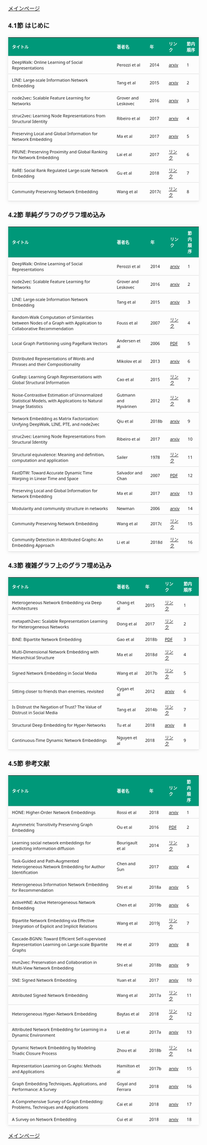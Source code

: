 
<html lang="ja">
<head>
<meta charset="UTF-8">
<title>参考文献リスト</title>
<link rel="stylesheet" type="text/css" href="https://cdn.datatables.net/1.10.24/css/jquery.dataTables.css">
<script type="text/javascript" src="https://code.jquery.com/jquery-3.5.1.js"></script>
<script type="text/javascript" src="https://cdn.datatables.net/1.10.24/js/jquery.dataTables.js"></script>
<style>
    body {
        font-family: 'Verdana', 'Segoe UI', Tahoma, Geneva, Verdana, sans-serif;
    }
    h2 {
        color: #333;
    }
    table {
        width: 100%;
        max-width: 100%;
        border-collapse: collapse;
        margin-top: 20px;
        box-shadow: 0 0 10px rgba(0, 0, 0, 0.1);
    }
    th, td {
        padding: 8px 10px;
        text-align: left;
        border-bottom: 1px solid #ddd;
        font-size: 11px;
    }
    th {
        background-color: #009879;
        color: #ffffff;
    }
    tr:hover {
        background-color: #f5f5f5;
    }
    /* 1番目の列の幅を55%に設定 */
    table.display td:nth-child(1),
    table.display th:nth-child(1) {
        width: 55%;
    }

    /* 2番目の列の幅を25%に設定 */
    table.display td:nth-child(2),
    table.display th:nth-child(2) {
        width: 25%;
    }
</style>
</head>
<body>

<a href="../">メインページ</a>

<h3>4.1節 はじめに</h3>
<table class="dataframe display">
  <thead>
    <tr style="text-align: right;">
      <th>タイトル</th>
      <th>著者名</th>
      <th>年</th>
      <th>リンク</th>
      <th>節内順序</th>
    </tr>
  </thead>
  <tbody>
    <tr>
      <td>DeepWalk: Online Learning of Social Representations</td>
      <td>Perozzi et al</td>
      <td>2014</td>
      <td><a href="https://arxiv.org/abs/1403.6652" target="_blank">arxiv</a></td>
      <td>1</td>
    </tr>
    <tr>
      <td>LINE: Large-scale Information Network Embedding</td>
      <td>Tang et al</td>
      <td>2015</td>
      <td><a href="https://arxiv.org/abs/1503.03578" target="_blank">arxiv</a></td>
      <td>2</td>
    </tr>
    <tr>
      <td>node2vec: Scalable Feature Learning for Networks</td>
      <td>Grover and Leskovec</td>
      <td>2016</td>
      <td><a href="https://arxiv.org/abs/1607.00653" target="_blank">arxiv</a></td>
      <td>3</td>
    </tr>
    <tr>
      <td>struc2vec: Learning Node Representations from Structural Identity</td>
      <td>Ribeiro et al</td>
      <td>2017</td>
      <td><a href="https://arxiv.org/abs/1704.03165" target="_blank">arxiv</a></td>
      <td>4</td>
    </tr>
    <tr>
      <td>Preserving Local and Global Information for Network Embedding</td>
      <td>Ma et al</td>
      <td>2017</td>
      <td><a href="https://arxiv.org/abs/1710.07266" target="_blank">arxiv</a></td>
      <td>5</td>
    </tr>
    <tr>
      <td>PRUNE: Preserving Proximity and Global Ranking for Network Embedding</td>
      <td>Lai et al</td>
      <td>2017</td>
      <td><a href="https://proceedings.neurips.cc/paper/2017/hash/cdd96eedd7f695f4d61802f8105ba2b0-Abstract.html" target="_blank">リンク</a></td>
      <td>6</td>
    </tr>
    <tr>
      <td>RaRE: Social Rank Regulated Large-scale Network Embedding</td>
      <td>Gu et al</td>
      <td>2018</td>
      <td><a href="https://dl.acm.org/doi/abs/10.1145/3178876.3186102" target="_blank">リンク</a></td>
      <td>7</td>
    </tr>
    <tr>
      <td>Community Preserving Network Embedding</td>
      <td>Wang et al</td>
      <td>2017c</td>
      <td><a href="https://ojs.aaai.org/index.php/AAAI/article/view/10488" target="_blank">リンク</a></td>
      <td>8</td>
    </tr>
  </tbody>
</table>
<h3>4.2節 単純グラフのグラフ埋め込み</h3>
<table class="dataframe display">
  <thead>
    <tr style="text-align: right;">
      <th>タイトル</th>
      <th>著者名</th>
      <th>年</th>
      <th>リンク</th>
      <th>節内順序</th>
    </tr>
  </thead>
  <tbody>
    <tr>
      <td>DeepWalk: Online Learning of Social Representations</td>
      <td>Perozzi et al</td>
      <td>2014</td>
      <td><a href="https://arxiv.org/abs/1403.6652" target="_blank">arxiv</a></td>
      <td>1</td>
    </tr>
    <tr>
      <td>node2vec: Scalable Feature Learning for Networks</td>
      <td>Grover and Leskovec</td>
      <td>2016</td>
      <td><a href="https://arxiv.org/abs/1607.00653" target="_blank">arxiv</a></td>
      <td>2</td>
    </tr>
    <tr>
      <td>LINE: Large-scale Information Network Embedding</td>
      <td>Tang et al</td>
      <td>2015</td>
      <td><a href="https://arxiv.org/abs/1503.03578" target="_blank">arxiv</a></td>
      <td>3</td>
    </tr>
    <tr>
      <td>Random-Walk Computation of Similarities between Nodes of a Graph with Application to Collaborative Recommendation</td>
      <td>Fouss et al</td>
      <td>2007</td>
      <td><a href="https://www.semanticscholar.org/paper/Random-Walk-Computation-of-Similarities-between-of-Fouss-Pirotte/474db64356d6c9c82fe2a8604cd6c13bc17bae78" target="_blank">リンク</a></td>
      <td>4</td>
    </tr>
    <tr>
      <td>Local Graph Partitioning using PageRank Vectors</td>
      <td>Andersen et al</td>
      <td>2006</td>
      <td><a href="https://www.cs.cmu.edu/afs/cs/user/glmiller/public/Scientific-Computing/F-11/RelatedWork/local_partitioning_full.pdf" target="_blank">PDF</a></td>
      <td>5</td>
    </tr>
    <tr>
      <td>Distributed Representations of Words and Phrases and their Compositionality</td>
      <td>Mikolov et al</td>
      <td>2013</td>
      <td><a href="https://arxiv.org/abs/1310.4546" target="_blank">arxiv</a></td>
      <td>6</td>
    </tr>
    <tr>
      <td>GraRep: Learning Graph Representations with Global Structural Information</td>
      <td>Cao et al</td>
      <td>2015</td>
      <td><a href="https://paperswithcode.com/paper/grarep-learning-graph-representations-with" target="_blank">リンク</a></td>
      <td>7</td>
    </tr>
    <tr>
      <td>Noise-Contrastive Estimation of Unnormalized Statistical Models, with Applications to Natural Image Statistics</td>
      <td>Gutmann and Hyvärinen</td>
      <td>2012</td>
      <td><a href="https://jmlr.org/papers/v13/gutmann12a.html" target="_blank">リンク</a></td>
      <td>8</td>
    </tr>
    <tr>
      <td>Network Embedding as Matrix Factorization: Unifying DeepWalk, LINE, PTE, and node2vec</td>
      <td>Qiu et al</td>
      <td>2018b</td>
      <td><a href="https://arxiv.org/abs/1710.02971" target="_blank">arxiv</a></td>
      <td>9</td>
    </tr>
    <tr>
      <td>struc2vec: Learning Node Representations from Structural Identity</td>
      <td>Ribeiro et al</td>
      <td>2017</td>
      <td><a href="https://arxiv.org/abs/1704.03165" target="_blank">arxiv</a></td>
      <td>10</td>
    </tr>
    <tr>
      <td>Structural equivalence: Meaning and definition, computation and application</td>
      <td>Sailer</td>
      <td>1978</td>
      <td><a href="https://www.sciencedirect.com/science/article/abs/pii/037887337890014X?via%3Dihub" target="_blank">リンク</a></td>
      <td>11</td>
    </tr>
    <tr>
      <td>FastDTW: Toward Accurate Dynamic Time Warping in Linear Time and Space</td>
      <td>Salvador and Chan</td>
      <td>2007</td>
      <td><a href="https://cs.fit.edu/~pkc/papers/tdm04.pdf" target="_blank">PDF</a></td>
      <td>12</td>
    </tr>
    <tr>
      <td>Preserving Local and Global Information for Network Embedding</td>
      <td>Ma et al</td>
      <td>2017</td>
      <td><a href="https://arxiv.org/abs/1710.07266" target="_blank">arxiv</a></td>
      <td>13</td>
    </tr>
    <tr>
      <td>Modularity and community structure in networks</td>
      <td>Newman</td>
      <td>2006</td>
      <td><a href="https://arxiv.org/abs/physics/0602124" target="_blank">arxiv</a></td>
      <td>14</td>
    </tr>
    <tr>
      <td>Community Preserving Network Embedding</td>
      <td>Wang et al</td>
      <td>2017c</td>
      <td><a href="https://ojs.aaai.org/index.php/AAAI/article/view/10488" target="_blank">リンク</a></td>
      <td>15</td>
    </tr>
    <tr>
      <td>Community Detection in Attributed Graphs: An Embedding Approach</td>
      <td>Li et al</td>
      <td>2018d</td>
      <td><a href="https://dl.acm.org/doi/10.5555/3504035.3504077" target="_blank">リンク</a></td>
      <td>16</td>
    </tr>
  </tbody>
</table>
<h3>4.3節 複雑グラフ上のグラフ埋め込み</h3>
<table class="dataframe display">
  <thead>
    <tr style="text-align: right;">
      <th>タイトル</th>
      <th>著者名</th>
      <th>年</th>
      <th>リンク</th>
      <th>節内順序</th>
    </tr>
  </thead>
  <tbody>
    <tr>
      <td>Heterogeneous Network Embedding via Deep Architectures</td>
      <td>Chang et al</td>
      <td>2015</td>
      <td><a href="https://www.researchgate.net/publication/299970490_Heterogeneous_Network_Embedding_via_Deep_Architectures" target="_blank">リンク</a></td>
      <td>1</td>
    </tr>
    <tr>
      <td>metapath2vec: Scalable Representation Learning for Heterogeneous Networks</td>
      <td>Dong et al</td>
      <td>2017</td>
      <td><a href="https://paperswithcode.com/paper/metapath2vec-scalable-representation-learning" target="_blank">リンク</a></td>
      <td>2</td>
    </tr>
    <tr>
      <td>BiNE: Bipartite Network Embedding</td>
      <td>Gao et al</td>
      <td>2018b</td>
      <td><a href="https://staff.ustc.edu.cn/~hexn/papers/sigir18-bipartiteNE.pdf" target="_blank">PDF</a></td>
      <td>3</td>
    </tr>
    <tr>
      <td>Multi-Dimensional Network Embedding with Hierarchical Structure</td>
      <td>Ma et al</td>
      <td>2018d</td>
      <td><a href="https://dl.acm.org/doi/10.1145/3159652.3159680" target="_blank">リンク</a></td>
      <td>4</td>
    </tr>
    <tr>
      <td>Signed Network Embedding in Social Media</td>
      <td>Wang et al</td>
      <td>2017b</td>
      <td><a href="https://epubs.siam.org/doi/10.1137/1.9781611974973.37" target="_blank">リンク</a></td>
      <td>5</td>
    </tr>
    <tr>
      <td>Sitting closer to friends than enemies, revisited</td>
      <td>Cygan et al</td>
      <td>2012</td>
      <td><a href="https://arxiv.org/abs/1201.1869" target="_blank">arxiv</a></td>
      <td>6</td>
    </tr>
    <tr>
      <td>Is Distrust the Negation of Trust? The Value of Distrust in Social Media</td>
      <td>Tang et al</td>
      <td>2014b</td>
      <td><a href="https://www.semanticscholar.org/paper/Is-distrust-the-negation-of-trust%3A-the-value-of-in-Tang-Hu/bdde4a7c07d6fec4516d545c6629749c1b2a088f" target="_blank">リンク</a></td>
      <td>7</td>
    </tr>
    <tr>
      <td>Structural Deep Embedding for Hyper-Networks</td>
      <td>Tu et al</td>
      <td>2018</td>
      <td><a href="https://arxiv.org/abs/1711.10146" target="_blank">arxiv</a></td>
      <td>8</td>
    </tr>
    <tr>
      <td>Continuous-Time Dynamic Network Embeddings</td>
      <td>Nguyen et al</td>
      <td>2018</td>
      <td><a href="https://dl.acm.org/doi/pdf/10.1145/3184558.3191526" target="_blank">リンク</a></td>
      <td>9</td>
    </tr>
  </tbody>
</table>
<h3>4.5節 参考文献</h3>
<table class="dataframe display">
  <thead>
    <tr style="text-align: right;">
      <th>タイトル</th>
      <th>著者名</th>
      <th>年</th>
      <th>リンク</th>
      <th>節内順序</th>
    </tr>
  </thead>
  <tbody>
    <tr>
      <td>HONE: Higher-Order Network Embeddings</td>
      <td>Rossi et al</td>
      <td>2018</td>
      <td><a href="https://arxiv.org/abs/1801.09303" target="_blank">arxiv</a></td>
      <td>1</td>
    </tr>
    <tr>
      <td>Asymmetric Transitivity Preserving Graph Embedding</td>
      <td>Ou et al</td>
      <td>2016</td>
      <td><a href="https://www.kdd.org/kdd2016/papers/files/rfp0184-ouA.pdf" target="_blank">PDF</a></td>
      <td>2</td>
    </tr>
    <tr>
      <td>Learning social network embeddings for predicting information diffusion</td>
      <td>Bourigault et al</td>
      <td>2014</td>
      <td><a href="https://www.researchgate.net/publication/260433722_Learning_social_network_embeddings_for_predicting_information_diffusion" target="_blank">リンク</a></td>
      <td>3</td>
    </tr>
    <tr>
      <td>Task-Guided and Path-Augmented Heterogeneous Network Embedding for Author Identification</td>
      <td>Chen and Sun</td>
      <td>2017</td>
      <td><a href="https://arxiv.org/abs/1612.02814" target="_blank">arxiv</a></td>
      <td>4</td>
    </tr>
    <tr>
      <td>Heterogeneous Information Network Embedding for Recommendation</td>
      <td>Shi et al</td>
      <td>2018a</td>
      <td><a href="https://arxiv.org/abs/1711.10730" target="_blank">arxiv</a></td>
      <td>5</td>
    </tr>
    <tr>
      <td>ActiveHNE: Active Heterogeneous Network Embedding</td>
      <td>Chen et al</td>
      <td>2019b</td>
      <td><a href="https://arxiv.org/abs/1905.05659" target="_blank">arxiv</a></td>
      <td>6</td>
    </tr>
    <tr>
      <td>Bipartite Network Embedding via Effective Integration of Explicit and Implicit Relations</td>
      <td>Wang et al</td>
      <td>2019j</td>
      <td><a href="https://link.springer.com/chapter/10.1007/978-3-030-18576-3_26" target="_blank">リンク</a></td>
      <td>7</td>
    </tr>
    <tr>
      <td>Cascade-BGNN: Toward Efficient Self-supervised Representation Learning on Large-scale Bipartite Graphs</td>
      <td>He et al</td>
      <td>2019</td>
      <td><a href="https://arxiv.org/abs/1906.11994" target="_blank">arxiv</a></td>
      <td>8</td>
    </tr>
    <tr>
      <td>mvn2vec: Preservation and Collaboration in Multi-View Network Embedding</td>
      <td>Shi et al</td>
      <td>2018b</td>
      <td><a href="https://arxiv.org/abs/1801.06597" target="_blank">arxiv</a></td>
      <td>9</td>
    </tr>
    <tr>
      <td>SNE: Signed Network Embedding</td>
      <td>Yuan et al</td>
      <td>2017</td>
      <td><a href="https://arxiv.org/abs/1703.04837" target="_blank">arxiv</a></td>
      <td>10</td>
    </tr>
    <tr>
      <td>Attributed Signed Network Embedding</td>
      <td>Wang et al</td>
      <td>2017a</td>
      <td><a href="https://dl.acm.org/doi/10.1145/3132847.3132905" target="_blank">リンク</a></td>
      <td>11</td>
    </tr>
    <tr>
      <td>Heterogeneous Hyper-Network Embedding</td>
      <td>Baytas et al</td>
      <td>2018</td>
      <td><a href="https://par.nsf.gov/servlets/purl/10098519" target="_blank">リンク</a></td>
      <td>12</td>
    </tr>
    <tr>
      <td>Attributed Network Embedding for Learning in a Dynamic Environment</td>
      <td>Li et al</td>
      <td>2017a</td>
      <td><a href="https://arxiv.org/abs/1706.01860" target="_blank">arxiv</a></td>
      <td>13</td>
    </tr>
    <tr>
      <td>Dynamic Network Embedding by Modeling Triadic Closure Process</td>
      <td>Zhou et al</td>
      <td>2018b</td>
      <td><a href="https://ojs.aaai.org/index.php/AAAI/article/view/11257" target="_blank">リンク</a></td>
      <td>14</td>
    </tr>
    <tr>
      <td>Representation Learning on Graphs: Methods and Applications</td>
      <td>Hamilton et al</td>
      <td>2017b</td>
      <td><a href="https://arxiv.org/abs/1709.05584" target="_blank">arxiv</a></td>
      <td>15</td>
    </tr>
    <tr>
      <td>Graph Embedding Techniques, Applications, and Performance: A Survey</td>
      <td>Goyal and Ferrara</td>
      <td>2018</td>
      <td><a href="https://arxiv.org/abs/1705.02801" target="_blank">arxiv</a></td>
      <td>16</td>
    </tr>
    <tr>
      <td>A Comprehensive Survey of Graph Embedding: Problems, Techniques and Applications</td>
      <td>Cai et al</td>
      <td>2018</td>
      <td><a href="https://arxiv.org/abs/1709.07604" target="_blank">arxiv</a></td>
      <td>17</td>
    </tr>
    <tr>
      <td>A Survey on Network Embedding</td>
      <td>Cui et al</td>
      <td>2018</td>
      <td><a href="https://arxiv.org/abs/1711.08752" target="_blank">arxiv</a></td>
      <td>18</td>
    </tr>
  </tbody>
</table>

<script>
$(document).ready(function() {
    $('.display').DataTable({
     "lengthChange": false,  // Show 10 entriesの選択機能を非表示にする
     "pageLength": 25,  // ページごとに表示する行数を20行に設定
     "info": false,  // "Showing 1 to X of Y entries" の情報テキストを非表示にする
     "order": [],
     "searching": false
    });
});
</script>

<a href="../">メインページ</a>

</body>
</html>